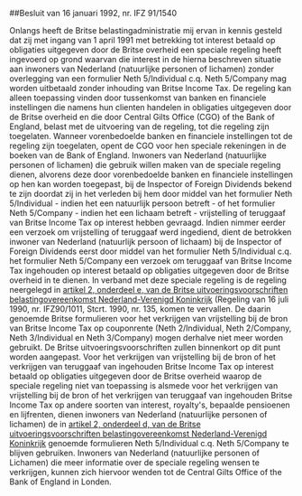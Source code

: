 <meta http-equiv='Content-Type' content='text/html; charset=utf-8' />

##Besluit van 16 januari 1992, nr. IFZ 91/1540

Onlangs heeft de Britse belastingadministratie mij ervan in kennis gesteld dat zij met ingang van 1 april 1991 met betrekking tot interest betaald op obligaties uitgegeven door de Britse overheid een speciale regeling heeft ingevoerd op grond waarvan die interest in de hierna beschreven situatie aan inwoners van Nederland (natuurlijke personen of lichamen) zonder overlegging van een formulier Neth 5/Individual c.q. Neth 5/Company mag worden uitbetaald zonder inhouding van Britse Income Tax. De regeling kan alleen toepassing vinden door tussenkomst van banken en financiele instellingen die namens hun clienten handelen in obligaties uitgegeven door de Britse overheid en die door Central Gilts Office (CGO) of the Bank of England, belast met de uitvoering van de regeling, tot die regeling zijn toegelaten. Wanneer vorenbedoelde banken en financiele instellingen tot de regeling zijn toegelaten, opent de CGO voor hen speciale rekeningen in de boeken van de Bank of England. Inwoners van Nederland (natuurlijke personen of lichamen) die gebruik willen maken van de speciale regeling dienen, alvorens deze door vorenbedoelde banken en financiele instellingen op hen kan worden toegepast, bij de Inspector of Foreign Dividends bekend te zijn doordat zij in het verleden bij hem door middel van het formulier Neth 5/Individual - indien het een natuurlijk persoon betreft - of het formulier Neth 5/Company - indien het een lichaam betreft - vrijstelling of teruggaaf van Britse Income Tax op interest hebben gevraagd. Indien nimmer eerder een verzoek om vrijstelling of teruggaaf werd ingediend, dient de betrokken inwoner van Nederland (natuurlijk persoon of lichaam) bij de Inspector of Foreign Dividends eerst door middel van het formulier Neth 5/Individual c.q. het formulier Neth 5/Company een verzoek om teruggaaf van Britse Income Tax ingehouden op interest betaald op obligaties uitgegeven door de Britse overheid in te dienen. In verband met deze speciale regeling is de regeling neergelegd in [artikel 2, onderdeel e, van de Britse uitvoeringsvoorschriften belastingovereenkomst Nederland-Verenigd Koninkrijk](../../../../../../../../../../ministeriele-regeling/britse/uitvoeringsvoorschriften/belastingovereenkomst/nederland-verenigd/etc/BWBR0004820/README.md) (Regeling van 16 juli 1990, nr. IFZ90/1011, Stcrt. 1990, nr. 135, komen te vervallen. De daarin genoemde Britse formulieren voor het verkrijgen van vrijstelling bij de bron van Britse Income Tax op couponrente (Neth 2/Individual, Neth 2/Company, Neth 3/Individual en Neth 3/Company) mogen derhalve niet meer worden gebruikt. De Britse uitvoeringsvoorschriften zullen binnenkort op dit punt worden aangepast. Voor het verkrijgen van vrijstelling bij de bron of het verkrijgen van teruggaaf van ingehouden Britse Income Tax op interest betaald op obligaties uitgegeven door de Britse overheid waarop de speciale regeling niet van toepassing is alsmede voor het verkrijgen van vrijstelling bij de bron of het verkrijgen van teruggaaf van ingehouden Britse Income Tax op andere soorten van interest, royalty's, bepaalde pensioenen en lijfrenten, dienen inwoners van Nederland (natuurlijke personen of lichamen) de in [artikel 2, onderdeel d, van de Britse uitvoeringsvoorschriften belastingovereenkomst Nederland-Verenigd Koninkrijk](../../../../../../../../../../ministeriele-regeling/britse/uitvoeringsvoorschriften/belastingovereenkomst/nederland-verenigd/etc/BWBR0004820/README.md) genoemde formulieren Neth 5/Individual c.q. Neth 5/Company te blijven gebruiken. Inwoners van Nederland (natuurlijke personen of Lichamen) die meer informatie over de speciale regeling wensen te verkrijgen, kunnen zich hiervoor wenden tot de Central Gilts Office of the Bank of England in Londen.    
